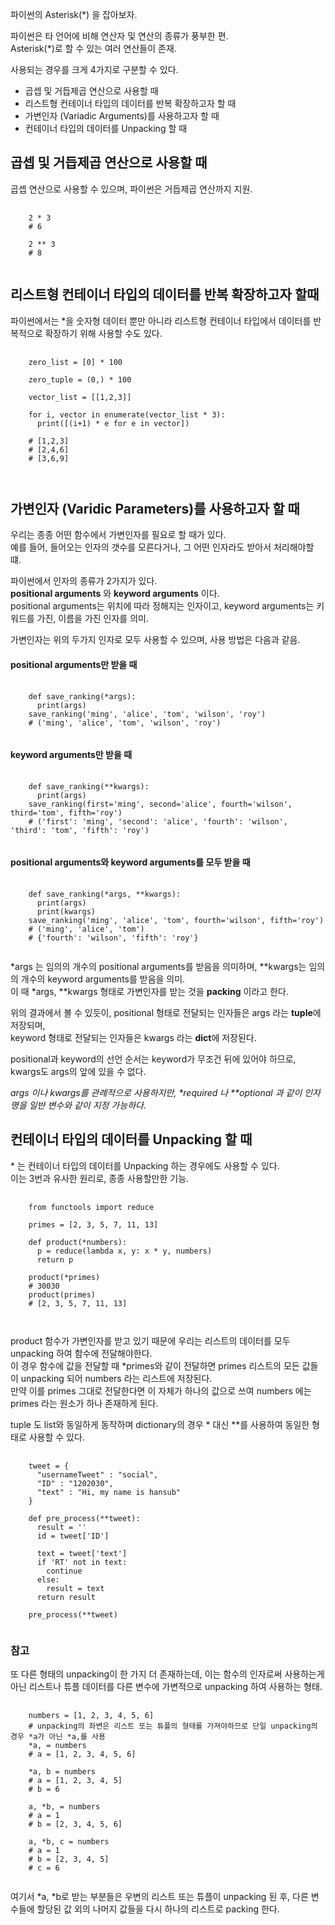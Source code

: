 파이썬의 Asterisk(\*) 을 잡아보자. 
    
파이썬은 타 언어에 비해 연산자 및 연산의 종류가 풍부한 편.    
Asterisk(\*)로 할 수 있는 여러 연산들이 존재.    
    
사용되는 경우를 크게 4가지로 구분할 수 있다.    
    
* 곱셉 및 거듭제곱 연산으로 사용할 때    
* 리스트형 컨테이너 타입의 데이터를 반복 확장하고자 할 때   
* 가변인자 (Variadic Arguments)를 사용하고자 할 때    
* 컨테이너 타입의 데이터를 Unpacking 할 때     

## 곱셉 및 거듭제곱 연산으로 사용할 때     
    
곱셉 연산으로 사용할 수 있으며, 파이썬은 거듭제곱 연산까지 지원.     

<pre>
  <code>
    2 * 3   
    # 6   
    
    2 ** 3
    # 8
  </code>
</pre>
      
## 리스트형 컨테이너 타입의 데이터를 반복 확장하고자 할때     
    
파이썬에서는 \*을 숫자형 데이터 뿐만 아니라 리스트형 컨테이너 타입에서 데이터를 반복적으로 확장하기 위해 사용할 수도 있다.    
    
<pre>
  <code>
    zero_list = [0] * 100
    
    zero_tuple = (0,) * 100
    
    vector_list = [[1,2,3]]
    
    for i, vector in enumerate(vector_list * 3):
      print([(i+1) * e for e in vector])
    
    # [1,2,3]
    # [2,4,6]
    # [3,6,9]
    
  </code>
</pre>
    
    
## 가변인자 (Varidic Parameters)를 사용하고자 할 때     
    
우리는 종종 어떤 함수에서 가변인자를 필요로 할 때가 있다.   
예를 들어, 들어오는 인자의 갯수를 모른다거나, 그 어떤 인자라도 받아서 처리해야할 떄.   
        
파이썬에서 인자의 종류가 2가지가 있다.    
**positional arguments** 와 **keyword arguments** 이다.    
positional arguments는 위치에 따라 정해지는 인자이고, keyword arguments는 키워드를 가진, 이름을 가진 인자를 의미.    
      
가변인자는 위의 두가지 인자로 모두 사용할 수 있으며, 사용 방법은 다음과 같음.   

#### positional arguments만 받을 때   
<pre>
  <code>
    def save_ranking(*args):
      print(args)
    save_ranking('ming', 'alice', 'tom', 'wilson', 'roy')
    # ('ming', 'alice', 'tom', 'wilson', 'roy')
  </code>
</pre>
    
    
#### keyword arguments만 받을 때   
<pre>
  <code>
    def save_ranking(**kwargs):
      print(args)
    save_ranking(first='ming', second='alice', fourth='wilson', third='tom', fifth='roy')
    # ('first': 'ming', 'second': 'alice', 'fourth': 'wilson', 'third': 'tom', 'fifth': 'roy')
  </code>
</pre>
    
#### positional arguments와 keyword arguments를 모두 받을 때   
<pre>
  <code>
    def save_ranking(*args, **kwargs):
      print(args)
      print(kwargs)
    save_ranking('ming', 'alice', 'tom', fourth='wilson', fifth='roy')
    # ('ming', 'alice', 'tom')
    # {'fourth': 'wilson', 'fifth': 'roy'}
  </code>
</pre>
       
\*args 는 임의의 개수의 positional arguments를 받음을 의미하며, \*\*kwargs는 임의의 개수의 keyword arguments를 받음을 의미.   
이 때 \*args, \*\*kwargs 형태로 가변인자를 받는 것을 **packing** 이라고 한다.    
    
위의 결과에서 볼 수 있듯이, positional 형태로 전달되는 인자들은 args 라는 **tuple**에 저장되며,    
keyword 형태로 전달되는 인자들은 kwargs 라는 **dict**에 저장된다.   
    
positional과 keyword의 선언 순서는 keyword가 무조건 뒤에 있어야 하므로, kwargs도 args의 앞에 있을 수 없다.    

*args 이나 kwargs를 관례적으로 사용하지만, \*required 나 \*\*optional 과 같이 인자명을 일반 변수와 같이 지정 가능하다.*     
    
## 컨테이너 타입의 데이터를 Unpacking 할 때    
    
\* 는 컨테이너 타입의 데이터를 Unpacking 하는 경우에도 사용할 수 있다.    
이는 3번과 유사한 원리로, 종종 사용할만한 기능.      

<pre>
  <code>
    from functools import reduce
    
    primes = [2, 3, 5, 7, 11, 13]
    
    def product(*numbers):
      p = reduce(lambda x, y: x * y, numbers)
      return p
    
    product(*primes)
    # 30030
    product(primes)
    # [2, 3, 5, 7, 11, 13]
    
  </code>
</pre>
         
product 함수가 가변인자를 받고 있기 때문에 우리는 리스트의 데이터를 모두 unpacking 하여 함수에 전달해야한다.     
이 경우 함수에 값을 전달할 때 \*primes와 같이 전달하면 primes 리스트의 모든 값들이 unpacking 되어 numbers 라는 리스트에 저장된다.   
만약 이를 primes 그대로 전달한다면 이 자체가 하나의 값으로 쓰여 numbers 에는 primes 라는 원소가 하나 존재하게 된다.      
    
tuple 도 list와 동일하게 동작하며 dictionary의 경우 \* 대신 \*\*를 사용하여 동일한 형태로 사용할 수 있다.   
    
<pre>
  <code>
    tweet = {
      "usernameTweet" : "social",
      "ID" : "1202030",
      "text" : "Hi, my name is hansub"
    }
    
    def pre_process(**tweet):
      result = ''
      id = tweet['ID']
      
      text = tweet['text']
      if 'RT' not in text:
        continue
      else:
        result = text
      return result
    
    pre_process(**tweet)
  </code>
</pre>
    
    
### 참고   
    
또 다른 형태의 unpacking이 한 가지 더 존재하는데, 이는 함수의 인자로써 사용하는게 아닌 리스트나 튜플 데이터를 다른 변수에 가변적으로 unpacking 하여 사용하는 형태.    

<pre>
  <code>
    numbers = [1, 2, 3, 4, 5, 6]
    # unpacking의 좌변은 리스트 또는 튜플의 형태를 가져야하므로 단일 unpacking의 경우 *a가 아닌 *a,를 사용
    *a, = numbers
    # a = [1, 2, 3, 4, 5, 6]

    *a, b = numbers
    # a = [1, 2, 3, 4, 5]
    # b = 6

    a, *b, = numbers
    # a = 1
    # b = [2, 3, 4, 5, 6]

    a, *b, c = numbers
    # a = 1
    # b = [2, 3, 4, 5]
    # c = 6
  </code>
</pre>
    
여기서 \*a, \*b로 받는 부분들은 우변의 리스트 또는 튜플이 unpacking 된 후, 다른 변수들에 할당된 값 외의 나머지 값들을 다시 하나의 리스트로 packing 한다.    

